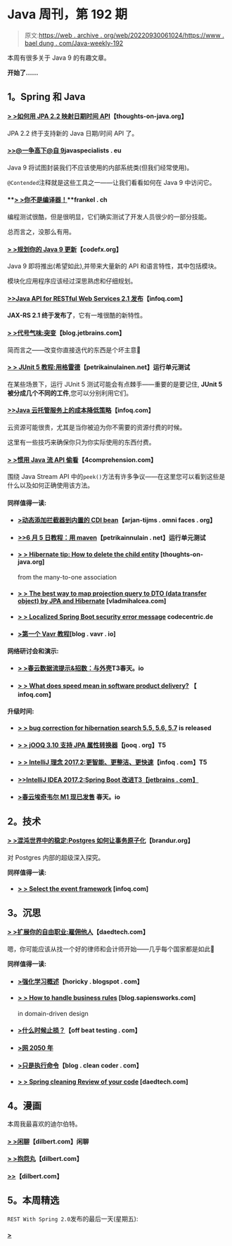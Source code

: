 # Java 周刊，第 192 期

> 原文:[https://web . archive . org/web/20220930061024/https://www . bael dung . com/Java-weekly-192](https://web.archive.org/web/20220930061024/https://www.baeldung.com/java-weekly-192)

本周有很多关于 Java 9 的有趣文章。

**开始了……**

## **1。Spring 和 Java**

#### [**> >如何用 JPA 2.2 映射日期时间 API**](https://web.archive.org/web/20220525140347/https://www.thoughts-on-java.org/map-date-time-api-jpa-2-2/)【thoughts-on-java.org】

JPA 2.2 终于支持新的 Java 日期/时间 API 了。

#### [**>>@一争高下@自 9**](https://web.archive.org/web/20220525140347/http://www.javaspecialists.eu/archive/Issue249.html)javaspecialists . eu

Java 9 将试图封装我们不应该使用的内部系统类(但我们经常使用)。

`@Contended`注释就是这些工具之一——让我们看看如何在 Java 9 中访问它。

#### **[> >你不是编译器！](https://web.archive.org/web/20220525140347/https://blog.frankel.ch/you-not-compiler/#gsc.tab=0)**frankel . ch

编程测试很酷，但是很明显，它们确实测试了开发人员很少的一部分技能。

总而言之，没那么有用。

#### [**> >规划你的 Java 9 更新**](https://web.archive.org/web/20220525140347/http://blog.codefx.org/java/planning-your-java-9-update/)【codefx.org】

Java 9 即将推出(希望如此),并带来大量新的 API 和语言特性，其中包括模块。

模块化应用程序应该经过深思熟虑和仔细规划。

#### [**>>Java API for RESTful Web Services 2.1 发布**](https://web.archive.org/web/20220525140347/https://www.infoq.com/news/2017/08/JAX-RS-2.1-released)【infoq.com】

**JAX-RS 2.1 终于发布了**，它有一堆很酷的新特性。

#### [**> >代号气味:突变**](https://web.archive.org/web/20220525140347/https://blog.jetbrains.com/idea/2017/08/code-smells-mutation/)【blog.jetbrains.com】

简而言之——改变你直接迭代的东西是个坏主意🙂

#### [**> > JUnit 5 教程:用格雷德**](https://web.archive.org/web/20220525140347/https://www.petrikainulainen.net/programming/testing/junit-5-tutorial-running-unit-tests-with-gradle/)【petrikainulainen.net】运行单元测试

在某些场景下，运行 JUnit 5 测试可能会有点棘手——重要的是要记住, **JUnit 5 被分成几个不同的工件**,您可以分别利用它们。

#### [**>>Java 云托管服务上的成本降低策略**](https://web.archive.org/web/20220525140347/https://www.infoq.com/articles/java-cloud-cost-reduction?utm_campaign=infoq_content&utm_source=infoq&utm_medium=feed&utm_term=Java)【infoq.com】

云资源可能很贵，尤其是当你被迫为你不需要的资源付费的时候。

这里有一些技巧来确保你只为你实际使用的东西付费。

#### [**> >惯用 Java 流 API 偷看**](https://web.archive.org/web/20220525140347/http://4comprehension.com/idiomatic-peeking/)【4comprehension.com】

围绕 Java Stream API 中的`peek()`方法有许多争议——在这里您可以看到这些是什么以及如何正确使用该方法。

#### **同样值得一读:**

*   #### [**>动态添加拦截器到内置的 CDI bean**](https://web.archive.org/web/20220525140347/http://arjan-tijms.omnifaces.org/2017/08/dynamically-adding-interceptor-to-build.html)【arjan-tijms . omni faces . org】

*   #### [**>>6 月 5 日教程：用 maven**](https://web.archive.org/web/20220525140347/https://www.petrikainulainen.net/programming/testing/junit-5-tutorial-running-unit-tests-with-maven/)【petrikainnulain . net】运行单元测试

*   #### [**> > Hibernate tip: How to delete the child entity**](https://web.archive.org/web/20220525140347/https://www.thoughts-on-java.org/hibernate-tips-how-to-delete-child-entities/) [thoughts-on-java.org]

    from the many-to-one association
*   #### [**> > The best way to map projection query to DTO (data transfer object) by JPA and Hibernate**](https://web.archive.org/web/20220525140347/https://vladmihalcea.com/2017/08/29/the-best-way-to-map-a-projection-query-to-a-dto-with-jpa-and-hibernate/) [vladmihalcea.com]

*   #### [**> > Localized Spring Boot security error message**](https://web.archive.org/web/20220525140347/https://blog.codecentric.de/en/2017/08/localization-spring-security-error-messages-spring-boot/) codecentric.de

*   #### [**>第一个 Vavr 教程**](https://web.archive.org/web/20220525140347/http://blog.vavr.io/first-vavr-tutorial/)[blog . vavr . io]

**网络研讨会和演示:**

*   #### **[> >春云数据流提示&招数：与外壳](https://web.archive.org/web/20220525140347/https://spring.io/blog/2017/08/29/spring-cloud-data-flow-tips-tricks-interacting-with-the-shell)T3春天。io**

*   #### [**> > What does speed mean in software product delivery?**](https://web.archive.org/web/20220525140347/https://www.infoq.com/presentations/speed-software-delivery) 【 infoq.com】

**升级时间:**

*   #### [**> > bug correction for hibernation search 5.5, 5.6, 5.7**](https://web.archive.org/web/20220525140347/http://in.relation.to/2017/08/24/hibernate-search-5-5-8-and-5-6-3-and-5-7-2/) is released

*   #### [**> > jOOQ 3.10 支持 JPA 属性转换器**](https://web.archive.org/web/20220525140347/https://blog.jooq.org/2017/08/24/jooq-3-10-supports-jpa-attributeconverter/)【jooq . org】T5

*   #### [**> > IntelliJ 理念 2017.2:更智能、更整洁、更快速**](https://web.archive.org/web/20220525140347/https://www.infoq.com/news/2017/08/intellij-idea-2017.2?utm_campaign=infoq_content&utm_source=infoq&utm_medium=feed&utm_term=Java)【infoq . com】T5

*   #### [**>>IntelliJ IDEA 2017.2:Spring Boot 改进**T3【jetbrains . com】](https://web.archive.org/web/20220525140347/https://blog.jetbrains.com/idea/2017/08/intellij-idea-2017-2-spring-boot-improvements/)

*   #### [**>春云埃奇韦尔 M1 现已发售**](https://web.archive.org/web/20220525140347/https://spring.io/blog/2017/08/29/spring-cloud-edgware-m1-is-now-available) 春天。io

## **2。技术**

#### **[> >混沌世界中的稳定:Postgres 如何让事务原子化](https://web.archive.org/web/20220525140347/https://brandur.org/postgres-atomicity)**【brandur.org】

对 Postgres 内部的超级深入探究。

**同样值得一读:**

*   #### **[> > Select the event framework](https://web.archive.org/web/20220525140347/https://www.infoq.com/news/2017/08/selecting-event-architecture)** [infoq.com]

## **3。沉思**

#### [**> >扩展你的自由职业:雇佣他人**](https://web.archive.org/web/20220525140347/https://www.daedtech.com/scale-freelancing-hiring-others/)【daedtech.com】

嗯，你可能应该从找一个好的律师和会计师开始——几乎每个国家都是如此🙂

**同样值得一读:**

*   #### **[>强化学习概述](https://web.archive.org/web/20220525140347/https://horicky.blogspot.com/2017/08/reinforcement-learning-overview.html)**【horicky . blogspot . com】

*   #### [**> > How to handle business rules**](https://web.archive.org/web/20220525140347/http://blog.sapiensworks.com/post/2017/08/23/Handling-Business-Rules-DDD) [blog.sapiensworks.com]

    in domain-driven design
*   #### [**>什么时候止损？**](https://web.archive.org/web/20220525140347/https://offbeattesting.com/2017/08/24/when-do-you-cut-your-losses/)【off beat testing . com】

*   #### [**>网 2050 年**](https://web.archive.org/web/20220525140347/https://jacquesmattheij.com/the-web-in-2050)

*   #### [**>只是执行命令**](https://web.archive.org/web/20220525140347/http://blog.cleancoder.com/uncle-bob/2017/08/28/JustFollowingOders.html)【blog . clean coder . com】

*   #### [**> > Spring cleaning Review of your code**](https://web.archive.org/web/20220525140347/https://www.daedtech.com/spring-cleaning-code-review/) [daedtech.com]

## **4。漫画**

本周我最喜欢的迪尔伯特。

#### [**> >闲聊**](https://web.archive.org/web/20220525140347/http://dilbert.com/strip/2013-03-05)【dilbert.com】闲聊

#### **[> >抱怨丸](https://web.archive.org/web/20220525140347/http://dilbert.com/strip/2011-05-12)**【dilbert.com】

#### **[>>](https://web.archive.org/web/20220525140347/http://dilbert.com/strip/2013-04-26)**【dilbert.com】

## **5。本周精选**

`REST With Spring 2.0`发布的最后一天(星期五):

#### **[>](/web/20220525140347/https://www.baeldung.com/rest-with-spring-course#master-class)**